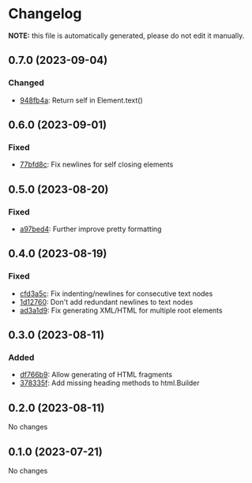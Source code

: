 # Changelog

**NOTE:** this file is automatically generated, please do not edit it manually.

<!-- new section -->

## 0.7.0 (2023-09-04)

### Changed

* [948fb4a](https://github.com/yorickpeterse/inko-builder/commit/948fb4a): Return self in Element.text()

## 0.6.0 (2023-09-01)

### Fixed

* [77bfd8c](https://github.com/yorickpeterse/inko-builder/commit/77bfd8c): Fix newlines for self closing elements

## 0.5.0 (2023-08-20)

### Fixed

* [a97bed4](https://github.com/yorickpeterse/inko-builder/commit/a97bed4): Further improve pretty formatting

## 0.4.0 (2023-08-19)

### Fixed

* [cfd3a5c](https://github.com/yorickpeterse/inko-builder/commit/cfd3a5c): Fix indenting/newlines for consecutive text nodes
* [1d12760](https://github.com/yorickpeterse/inko-builder/commit/1d12760): Don't add redundant newlines to text nodes
* [ad3a1d9](https://github.com/yorickpeterse/inko-builder/commit/ad3a1d9): Fix generating XML/HTML for multiple root elements

## 0.3.0 (2023-08-11)

### Added

* [df766b9](https://github.com/yorickpeterse/inko-builder/commit/df766b9): Allow generating of HTML fragments
* [378335f](https://github.com/yorickpeterse/inko-builder/commit/378335f): Add missing heading methods to html.Builder

## 0.2.0 (2023-08-11)

No changes

## 0.1.0 (2023-07-21)

No changes
